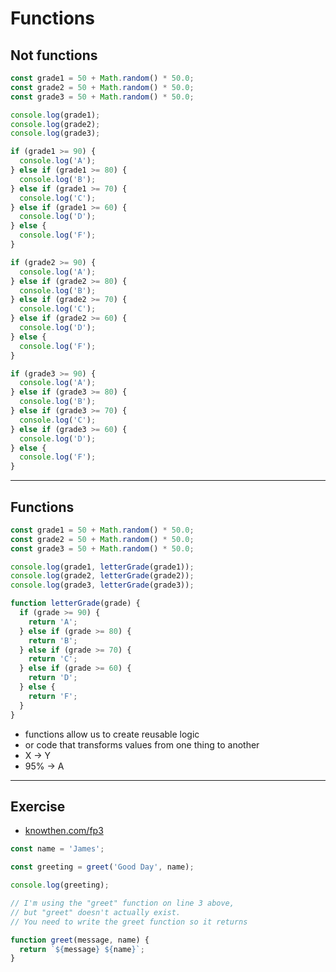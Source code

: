 # Functions

## Not functions

```js
const grade1 = 50 + Math.random() * 50.0;
const grade2 = 50 + Math.random() * 50.0;
const grade3 = 50 + Math.random() * 50.0;

console.log(grade1);
console.log(grade2);
console.log(grade3);

if (grade1 >= 90) {
  console.log('A');
} else if (grade1 >= 80) {
  console.log('B');
} else if (grade1 >= 70) {
  console.log('C');
} else if (grade1 >= 60) {
  console.log('D');
} else {
  console.log('F');
}

if (grade2 >= 90) {
  console.log('A');
} else if (grade2 >= 80) {
  console.log('B');
} else if (grade2 >= 70) {
  console.log('C');
} else if (grade2 >= 60) {
  console.log('D');
} else {
  console.log('F');
}

if (grade3 >= 90) {
  console.log('A');
} else if (grade3 >= 80) {
  console.log('B');
} else if (grade3 >= 70) {
  console.log('C');
} else if (grade3 >= 60) {
  console.log('D');
} else {
  console.log('F');
}
```

---

## Functions

```js
const grade1 = 50 + Math.random() * 50.0;
const grade2 = 50 + Math.random() * 50.0;
const grade3 = 50 + Math.random() * 50.0;

console.log(grade1, letterGrade(grade1));
console.log(grade2, letterGrade(grade2));
console.log(grade3, letterGrade(grade3));

function letterGrade(grade) {
  if (grade >= 90) {
    return 'A';
  } else if (grade >= 80) {
    return 'B';
  } else if (grade >= 70) {
    return 'C';
  } else if (grade >= 60) {
    return 'D';
  } else {
    return 'F';
  }
}
```

- functions allow us to create reusable logic
- or code that transforms values from one thing to another
- X -> Y
- 95% -> A

---

## Exercise

- [knowthen.com/fp3](https://jsbin.com/nobuloc/edit?js,console)

```js
const name = 'James';

const greeting = greet('Good Day', name);

console.log(greeting);

// I'm using the "greet" function on line 3 above,
// but "greet" doesn't actually exist.
// You need to write the greet function so it returns

function greet(message, name) {
  return `${message} ${name}`;
}
```
